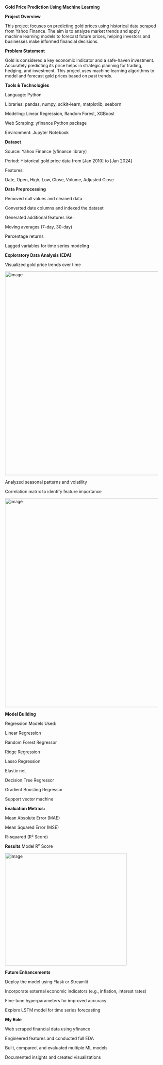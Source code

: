  **Gold Price Prediction Using Machine Learning**

 **Project Overview**

This project focuses on predicting gold prices using historical data scraped from Yahoo Finance. The aim is to analyze market trends and apply machine learning models to forecast future prices, helping investors and businesses make informed financial decisions.



**Problem Statement**

Gold is considered a key economic indicator and a safe-haven investment. Accurately predicting its price helps in strategic planning for trading, hedging, and investment. This project uses machine learning algorithms to model and forecast gold prices based on past trends.



**Tools & Technologies**

Language: Python

Libraries: pandas, numpy, scikit-learn, matplotlib, seaborn

Modeling: Linear Regression, Random Forest, XGBoost

Web Scraping: yfinance Python package

Environment: Jupyter Notebook



**Dataset**

Source: Yahoo Finance (yfinance library)

Period: Historical gold price data from [Jan 2010] to [Jan 2024]

Features:

Date, Open, High, Low, Close, Volume, Adjusted Close



**Data Preprocessing**

Removed null values and cleaned data

Converted date columns and indexed the dataset

Generated additional features like:

Moving averages (7-day, 30-day)

Percentage returns

Lagged variables for time series modeling



**Exploratory Data Analysis (EDA)**

Visualized gold price trends over time

<img width="1783" height="669" alt="image" src="https://github.com/user-attachments/assets/06399b8c-e2ab-4c00-bc77-2644144c8773" />

Analyzed seasonal patterns and volatility

Correlation matrix to identify feature importance

<img width="812" height="686" alt="image" src="https://github.com/user-attachments/assets/09b1234b-2e9b-4678-ac9b-40826364824a" />



**Model Building**

Regression Models Used:

Linear Regression

Random Forest Regressor

 Ridge Regression
 
 Lasso Regression
 
 Elastic net
 
 Decision Tree Regressor
 
 Gradient Boosting Regressor
 
 Support vector machine 




**Evaluation Metrics:**

Mean Absolute Error (MAE)

Mean Squared Error (MSE)

R-squared (R² Score)




**Results**
Model	R² Score	

<img width="400" height="369" alt="image" src="https://github.com/user-attachments/assets/eba05c16-7f21-4f58-a834-2f1cb30e708d" />




**Future Enhancements**

Deploy the model using Flask or Streamlit

Incorporate external economic indicators (e.g., inflation, interest rates)

Fine-tune hyperparameters for improved accuracy

Explore LSTM model for time series forecasting





**My Role**

Web scraped financial data using yfinance

Engineered features and conducted full EDA

Built, compared, and evaluated multiple ML models

Documented insights and created visualizations
